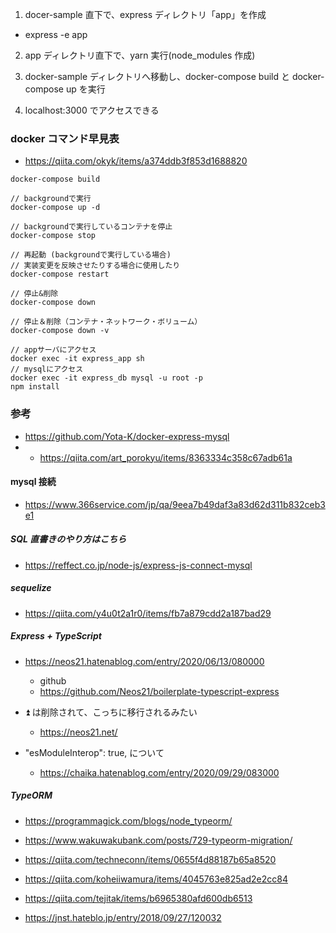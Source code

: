 1. docer-sample 直下で、express ディレクトリ「app」を作成

- express -e app

2. app ディレクトリ直下で、yarn 実行(node_modules 作成)

3. docker-sample ディレクトリへ移動し、docker-compose build と docker-compose up を実行

4. localhost:3000 でアクセスできる

### docker コマンド早見表

- https://qiita.com/okyk/items/a374ddb3f853d1688820

```
docker-compose build

// backgroundで実行
docker-compose up -d

// backgroundで実行しているコンテナを停止
docker-compose stop

// 再起動 (backgroundで実行している場合)
// 実装変更を反映させたりする場合に使用したり
docker-compose restart

// 停止&削除
docker-compose down

// 停止＆削除（コンテナ・ネットワーク・ボリューム）
docker-compose down -v

// appサーバにアクセス
docker exec -it express_app sh
// mysqlにアクセス
docker exec -it express_db mysql -u root -p
npm install
```

### 参考

- https://github.com/Yota-K/docker-express-mysql
- - https://qiita.com/art_porokyu/items/8363334c358c67adb61a

#### mysql 接続

- https://www.366service.com/jp/qa/9eea7b49daf3a83d62d311b832ceb3e1

##### SQL 直書きのやり方はこちら

- https://reffect.co.jp/node-js/express-js-connect-mysql

##### sequelize

- https://qiita.com/y4u0t2a1r0/items/fb7a879cdd2a187bad29

##### Express + TypeScript

- https://neos21.hatenablog.com/entry/2020/06/13/080000

  - github
  - https://github.com/Neos21/boilerplate-typescript-express

- ⏫ は削除されて、こっちに移行されるみたい

  - https://neos21.net/

- "esModuleInterop": true, について
  - https://chaika.hatenablog.com/entry/2020/09/29/083000

##### TypeORM

- https://programmagick.com/blogs/node_typeorm/

- https://www.wakuwakubank.com/posts/729-typeorm-migration/

- https://qiita.com/techneconn/items/0655f4d88187b65a8520

- https://qiita.com/koheiiwamura/items/4045763e825ad2e2cc84

- https://qiita.com/tejitak/items/b6965380afd600db6513

- https://jnst.hateblo.jp/entry/2018/09/27/120032
